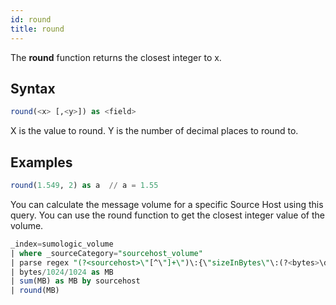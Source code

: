 ```yaml
---
id: round
title: round
---
```



The **round** function returns the closest integer to x.

## Syntax

```sql
round(<x> [,<y>]) as <field>
```  

X is the value to round. Y is the number of decimal places to round to.

## Examples

```sql
round(1.549, 2) as a  // a = 1.55
```

You can calculate the message volume for a specific Source Host using this query. You can use the round function to get the closest integer value of the volume.  

```sql
_index=sumologic_volume
| where _sourceCategory="sourcehost_volume"
| parse regex "(?<sourcehost>\"[^\"]+\")\:{\"sizeInBytes\"\:(?<bytes>\d+),\"count\"\:(?<count>\d+)\}" multi
| bytes/1024/1024 as MB
| sum(MB) as MB by sourcehost
| round(MB)
```
